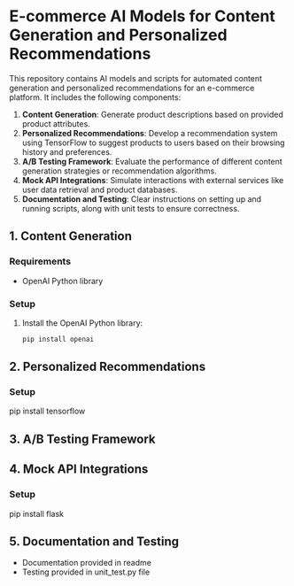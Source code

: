 # E-commerce AI Models for Content Generation and Personalized Recommendations

This repository contains AI models and scripts for automated content generation and personalized recommendations for an e-commerce platform. It includes the following components:

1. **Content Generation**: Generate product descriptions based on provided product attributes.
2. **Personalized Recommendations**: Develop a recommendation system using TensorFlow to suggest products to users based on their browsing history and preferences.
3. **A/B Testing Framework**: Evaluate the performance of different content generation strategies or recommendation algorithms.
4. **Mock API Integrations**: Simulate interactions with external services like user data retrieval and product databases.
5. **Documentation and Testing**: Clear instructions on setting up and running scripts, along with unit tests to ensure correctness.


## 1. Content Generation

### Requirements

- OpenAI Python library

### Setup

1. Install the OpenAI Python library:
   ```sh
   pip install openai

## 2. Personalized Recommendations

### Setup
pip install tensorflow

## 3. A/B Testing Framework

## 4. Mock API Integrations

### Setup 
pip install flask

## 5. Documentation and Testing
- Documentation provided in readme
- Testing provided in unit_test.py file

